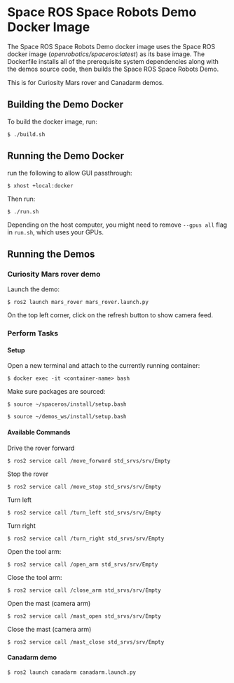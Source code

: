 # Space ROS Space Robots Demo Docker Image

The Space ROS Space Robots Demo docker image uses the Space ROS docker image (*openrobotics/spaceros:latest*) as its base image. The Dockerfile installs all of the prerequisite system dependencies along with the demos source code, then builds the Space ROS Space Robots Demo.

This is for Curiosity Mars rover and Canadarm demos.

## Building the Demo Docker

To build the docker image, run:

```
$ ./build.sh
```

## Running the Demo Docker

run the following to allow GUI passthrough:
```
$ xhost +local:docker
```

Then run:
```
$ ./run.sh
```

Depending on the host computer, you might need to remove ```--gpus all``` flag in ```run.sh```, which uses your GPUs.

## Running the Demos

### Curiosity Mars rover demo
Launch the demo:
```
$ ros2 launch mars_rover mars_rover.launch.py
```

On the top left corner, click on the refresh button to show camera feed.

### Perform Tasks

#### Setup

Open a new terminal and attach to the currently running container:

```
$ docker exec -it <container-name> bash
```

Make sure packages are sourced:

```
$ source ~/spaceros/install/setup.bash
```

```
$ source ~/demos_ws/install/setup.bash
```

#### Available Commands

Drive the rover forward

```
$ ros2 service call /move_forward std_srvs/srv/Empty
```

Stop the rover

```
$ ros2 service call /move_stop std_srvs/srv/Empty
```

Turn left

```
$ ros2 service call /turn_left std_srvs/srv/Empty
```

Turn right

```
$ ros2 service call /turn_right std_srvs/srv/Empty
```

Open the tool arm:

```
$ ros2 service call /open_arm std_srvs/srv/Empty
```

Close the tool arm:

```
$ ros2 service call /close_arm std_srvs/srv/Empty
```

Open the mast (camera arm)

```
$ ros2 service call /mast_open std_srvs/srv/Empty
```

Close the mast (camera arm)

```
$ ros2 service call /mast_close std_srvs/srv/Empty
```

#### Canadarm demo

```
$ ros2 launch canadarm canadarm.launch.py
```